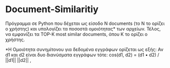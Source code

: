 # Document-Similaritiy

Πρόγραμμα σε Python που δέχεται ως είσοδο N documents (το N το ορίζει ο χρήστης) και υπολογίζει τα ποσοστά ομοιότητας* των  αρχείων. Τέλος, να εμφανίζει τα TOP-K most similar documents, όπου K το ορίζει ο χρήστης.

*Η Ομοιότητα συνημίτονου για δεδομένα εγγράφων ορίζεται ως εξής:
Αν d1 και d2 είναι δυο διανύσματα εγγράφων τότε:
cos(d1, d2) = (d1 • d2) / ||d1|| ||d2|| ,

